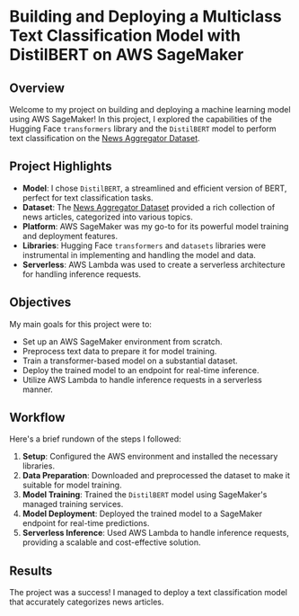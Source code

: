 # Building and Deploying a Multiclass Text Classification Model with DistilBERT on AWS SageMaker

## Overview
Welcome to my project on building and deploying a machine learning model using AWS SageMaker! In this project, I explored the capabilities of the Hugging Face `transformers` library and the `DistilBERT` model to perform text classification on the [News Aggregator Dataset](https://archive.ics.uci.edu/dataset/359/news+aggregator).

## Project Highlights
- **Model**: I chose `DistilBERT`, a streamlined and efficient version of BERT, perfect for text classification tasks.
- **Dataset**: The [News Aggregator Dataset](https://archive.ics.uci.edu/dataset/359/news+aggregator) provided a rich collection of news articles, categorized into various topics.
- **Platform**: AWS SageMaker was my go-to for its powerful model training and deployment features.
- **Libraries**: Hugging Face `transformers` and `datasets` libraries were instrumental in implementing and handling the model and data.
- **Serverless**: AWS Lambda was used to create a serverless architecture for handling inference requests.

## Objectives
My main goals for this project were to:
- Set up an AWS SageMaker environment from scratch.
- Preprocess text data to prepare it for model training.
- Train a transformer-based model on a substantial dataset.
- Deploy the trained model to an endpoint for real-time inference.
- Utilize AWS Lambda to handle inference requests in a serverless manner.

## Workflow
Here's a brief rundown of the steps I followed:
1. **Setup**: Configured the AWS environment and installed the necessary libraries.
2. **Data Preparation**: Downloaded and preprocessed the dataset to make it suitable for model training.
3. **Model Training**: Trained the `DistilBERT` model using SageMaker's managed training services.
4. **Model Deployment**: Deployed the trained model to a SageMaker endpoint for real-time predictions.
5. **Serverless Inference**: Used AWS Lambda to handle inference requests, providing a scalable and cost-effective solution.

## Results
The project was a success! I managed to deploy a text classification model that accurately categorizes news articles.